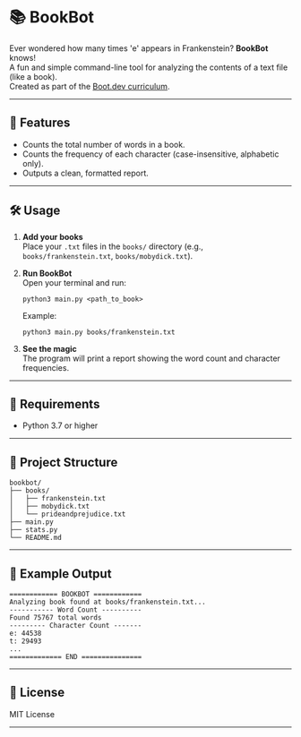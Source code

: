 # 📚 BookBot

Ever wondered how many times 'e' appears in Frankenstein? **BookBot** knows!  
A fun and simple command-line tool for analyzing the contents of a text file (like a book).  
Created as part of the [Boot.dev curriculum](https://www.boot.dev/courses/build-bookbot-python).

---

## 🚀 Features

- Counts the total number of words in a book.
- Counts the frequency of each character (case-insensitive, alphabetic only).
- Outputs a clean, formatted report.

---

## 🛠️ Usage

1. **Add your books**  
   Place your `.txt` files in the `books/` directory (e.g., `books/frankenstein.txt`, `books/mobydick.txt`).

2. **Run BookBot**  
   Open your terminal and run:

   ```
   python3 main.py <path_to_book>
   ```

   Example:

   ```
   python3 main.py books/frankenstein.txt
   ```

3. **See the magic**  
   The program will print a report showing the word count and character frequencies.

---

## 🐍 Requirements

- Python 3.7 or higher

---

## 📁 Project Structure

```
bookbot/
├── books/
│   ├── frankenstein.txt
│   ├── mobydick.txt
│   └── prideandprejudice.txt
├── main.py
├── stats.py
└── README.md
```

---

## 📝 Example Output

```
============ BOOKBOT ============
Analyzing book found at books/frankenstein.txt...
----------- Word Count ----------
Found 75767 total words
--------- Character Count -------
e: 44538
t: 29493
...
============= END ===============
```

---

## 📜 License

MIT License

---